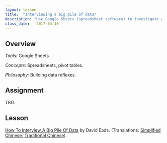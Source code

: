 ```yaml
---
layout: lesson
title:  "Interviewing a big pile of data"
description: "Use Google Sheets (spreadsheet software) to investigate a dataset."
class_date:   2017-04-10
---
```


## Overview

*Tools:* Google Sheets

*Concepts:* Spreadsheets, pivot tables.

*Philosophy:* Building data reflexes.

## Assignment

TBD.

## Lesson

[How To Interview A Big Pile Of Data](http://training.npr.org/visual/what-to-do-with-a-big-pile-of-data/) by David Eads. (Translations: [Simplified Chinese](http://www.recoveredfactory.net/interviewing-data/), [Traditional Chinese](http://www.recoveredfactory.net/interviewing-data/traditional.html)).

